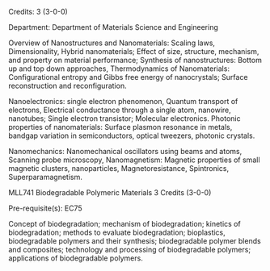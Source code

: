 Credits: 3 (3-0-0)

Department: Department of Materials Science and Engineering

Overview of Nanostructures and Nanomaterials: Scaling laws, Dimensionality, Hybrid nanomaterials; Effect of size, structure, mechanism, and property on material performance; Synthesis of nanostructures: Bottom up and top down approaches, Thermodynamics of Nanomaterials: Configurational entropy and Gibbs free energy of nanocrystals; Surface reconstruction and reconfiguration.

Nanoelectronics: single electron phenomenon, Quantum transport of electrons, Electrical conductance through a single atom, nanowire, nanotubes; Single electron transistor; Molecular electronics. Photonic properties of nanomaterials: Surface plasmon resonance in metals, bandgap variation in semiconductors, optical tweezers, photonic crystals.

Nanomechanics: Nanomechanical oscillators using beams and atoms, Scanning probe microscopy, Nanomagnetism: Magnetic properties of small magnetic clusters, nanoparticles, Magnetoresistance, Spintronics, Superparamagnetism.

MLL741 Biodegradable Polymeric Materials 3 Credits (3-0-0)

Pre-requisite(s): EC75

Concept of biodegradation; mechanism of biodegradation; kinetics of biodegradation; methods to evaluate biodegradation; bioplastics, biodegradable polymers and their synthesis; biodegradable polymer blends and composites; technology and processing of biodegradable polymers; applications of biodegradable polymers.